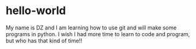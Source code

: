 # hello-world
My name is DZ and I am learning how to use git and will make some programs in python.  I wish I had more time to learn to code and program, but who has that kind of time!!
